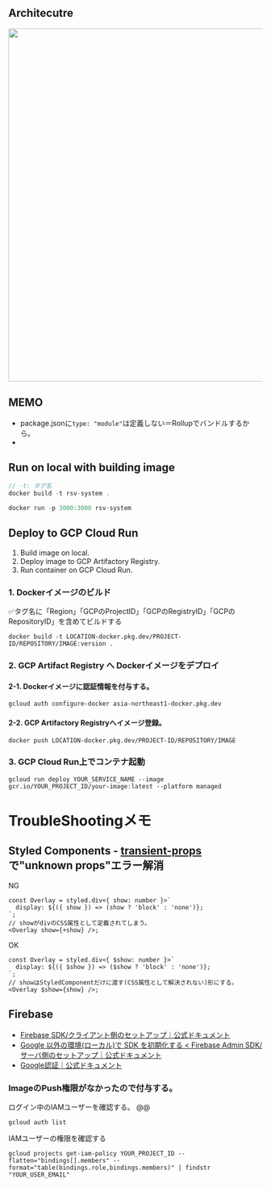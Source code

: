 ## Architecutre

<img src="https://github.com/daisuketakakuwa/rsv-system/assets/66095465/9149f715-c239-4f71-b098-f9ed3ba3761a" width="700px" />

## MEMO

- package.jsonに`type: "module"`は定義しない＝Rollupでバンドルするから。
-

## Run on local with building image

```js
// -t: タグ名
docker build -t rsv-system .
```

```js
docker run -p 3000:3000 rsv-system
```

## Deploy to GCP Cloud Run

1. Build image on local.
2. Deploy image to GCP Artifactory Registry.
3. Run container on GCP Cloud Run.

### 1. Dockerイメージのビルド

✅タグ名に「Region」「GCPのProjectID」「GCPのRegistryID」「GCPのRepositoryID」を含めてビルドする

```
docker build -t LOCATION-docker.pkg.dev/PROJECT-ID/REPOSITORY/IMAGE:version .
```

### 2. GCP Artifact Registry へ Dockerイメージをデプロイ

#### 2-1. Dockerイメージに認証情報を付与する。

```
gcloud auth configure-docker asia-northeast1-docker.pkg.dev
```

#### 2-2. GCP Artifactory Registryへイメージ登録。

```
docker push LOCATION-docker.pkg.dev/PROJECT-ID/REPOSITORY/IMAGE
```

### 3. GCP Cloud Run上でコンテナ起動

```
gcloud run deploy YOUR_SERVICE_NAME --image gcr.io/YOUR_PROJECT_ID/your-image:latest --platform managed
```

# TroubleShootingメモ

## Styled Components - [transient-props](https://styled-components.com/docs/api#transient-props)で"unknown props"エラー解消

NG

```tsx
const Overlay = styled.div<{ show: number }>`
  display: ${({ show }) => (show ? 'block' : 'none')};
`;
// showがdivのCSS属性として定義されてしまう。
<Overlay show={+show} />;
```

OK

```tsx
const Overlay = styled.div<{ $show: number }>`
  display: ${({ $show }) => ($show ? 'block' : 'none')};
`;
// showはStyledComponentだけに渡す(CSS属性として解決されない)形にする。
<Overlay $show={show} />;
```

## Firebase

- [Firebase SDK/クライアント側のセットアップ｜公式ドキュメント](https://firebase.google.com/docs/auth/web/start?hl=ja)
- [Google 以外の環境(ローカル)で SDK を初期化する < Firebase Admin SDK/サーバ側のセットアップ｜公式ドキュメント](https://firebase.google.com/docs/admin/setup?hl=ja)
- [Google認証｜公式ドキュメント](https://firebase.google.com/docs/auth/web/google-signin?hl=ja)

### ImageのPush権限がなかったので付与する。

ログイン中のIAMユーザーを確認する。
@@

```
gcloud auth list
```

IAMユーザーの権限を確認する

```
gcloud projects get-iam-policy YOUR_PROJECT_ID --flatten="bindings[].members" --format="table(bindings.role,bindings.members)" | findstr "YOUR_USER_EMAIL"
```
